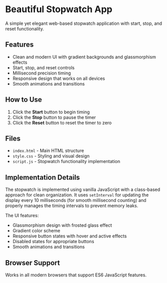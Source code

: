 # Beautiful Stopwatch App

A simple yet elegant web-based stopwatch application with start, stop, and reset functionality.

## Features

- Clean and modern UI with gradient backgrounds and glassmorphism effects
- Start, stop, and reset controls
- Millisecond precision timing
- Responsive design that works on all devices
- Smooth animations and transitions

## How to Use

1. Click the **Start** button to begin timing
2. Click the **Stop** button to pause the timer
3. Click the **Reset** button to reset the timer to zero

## Files

- `index.html` - Main HTML structure
- `style.css` - Styling and visual design
- `script.js` - Stopwatch functionality implementation

## Implementation Details

The stopwatch is implemented using vanilla JavaScript with a class-based approach for clean organization. It uses `setInterval` for updating the display every 10 milliseconds (for smooth millisecond counting) and properly manages the timing intervals to prevent memory leaks.

The UI features:
- Glassmorphism design with frosted glass effect
- Gradient color scheme
- Responsive button states with hover and active effects
- Disabled states for appropriate buttons
- Smooth animations and transitions

## Browser Support

Works in all modern browsers that support ES6 JavaScript features.